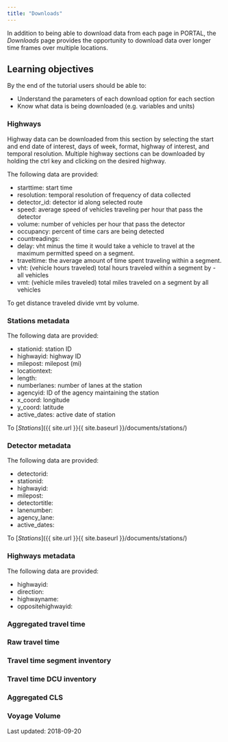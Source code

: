 ```yaml
---
title: "Downloads"
---
```

In addition to being able to download data from each page in PORTAL, the _Downloads_ page provides the opportunity to download data over longer time frames over multiple locations.

## Learning objectives
By the end of the tutorial users should be able to:

* Understand the parameters of each download option for each section
* Know what data is being downloaded (e.g. variables and units)

### Highways
Highway data can be downloaded from this section by selecting the start and end date of interest, days of week, format, highway of interest, and temporal resolution. Multiple highway sections can be downloaded by holding the ctrl key and clicking on the desired highway.

The following data are provided:
- starttime: start time
- resolution: temporal resolution of frequency of data collected
- detector_id: detector id along selected route
- speed: average speed of vehicles traveling per hour that pass the detector
- volume: number of vehicles per hour that pass the detector
- occupancy: percent of time cars are being detected
- countreadings:
- delay: vht minus the time it would take a vehicle to travel at the maximum permitted speed on a segment.
- traveltime: the average amount of time spent traveling within a segment.
- vht: (vehicle hours traveled) total hours traveled within a segment by - all vehicles
- vmt: (vehicle miles traveled) total miles traveled on a segment by all vehicles

To get distance traveled divide vmt by volume.

### Stations metadata

The following data are provided:
- stationid: station ID
- highwayid: highway ID
- milepost: milepost (mi)
- locationtext:
- length:
- numberlanes: number of lanes at the station
- agencyid: ID of the agency maintaining the station
- x_coord: longitude
- y_coord: latitude
- active_dates: active date of station

To [_Stations_]({{ site.url }}{{ site.baseurl }}/documents/stations/)

### Detector metadata

The following data are provided:
- detectorid:
- stationid:
- highwayid:
- milepost:
- detectortitle:
- lanenumber:
- agency_lane:
- active_dates:

To [_Stations_]({{ site.url }}{{ site.baseurl }}/documents/stations/)

### Highways metadata
The following data are provided:
- highwayid:
- direction:
- highwayname:
- oppositehighwayid:

### Aggregated travel time

### Raw travel time

### Travel time segment inventory

### Travel time DCU inventory

### Aggregated CLS

### Voyage Volume

Last updated: 2018-09-20

